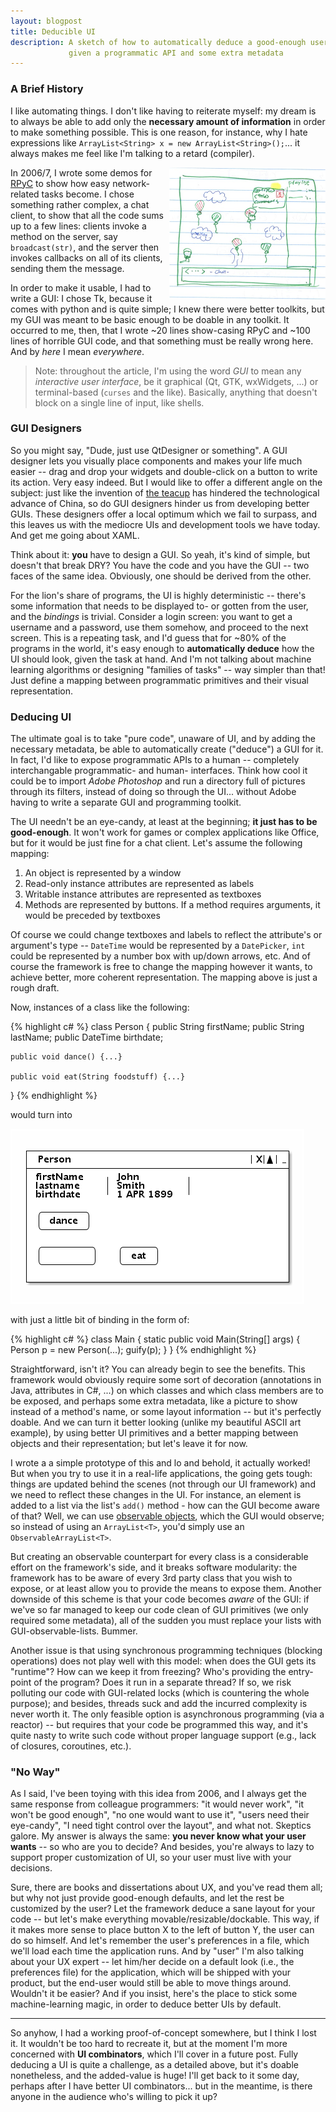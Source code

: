 ```yaml
---
layout: blogpost
title: Deducible UI
description: A sketch of how to automatically deduce a good-enough user interface, 
             given a programmatic API and some extra metadata
---
```


### A Brief History ###

I like automating things. I don't like having to reiterate myself: my dream is to always be able
to add only the **necessary amount of information** in order to make something possible. 
This is one reason, for instance, why I hate expressions like 
`ArrayList<String> x = new ArrayList<String>();`... it always makes me feel like I'm talking to a 
retard (compiler).

<a href="https://ccrma.stanford.edu/~sangwlee/256a/SharePhone/">
<img src="/static/res/2012-01-27-sketch.jpg" style="float:right; width:250px;" /></a>

In 2006/7, I wrote some demos for [RPyC](http://rpyc.sf.net) to show how easy network-related 
tasks become. I chose something rather complex, a chat client, to show that all the code sums
up to a few lines: clients invoke a method on the server, say `broadcast(str)`, and the server
then invokes callbacks on all of its clients, sending them the message.

In order to make it usable, I had to write a GUI: I chose Tk, because it comes with python
and is quite simple; I knew there were better toolkits, but my GUI was meant to be basic enough
to be doable in any toolkit. It occurred to me, then, that I wrote ~20 lines show-casing RPyC
and ~100 lines of horrible GUI code, and that something must be really wrong here. 
And by *here* I mean *everywhere*.

> Note: throughout the article, I'm using the word *GUI* to mean any *interactive user interface*,
> be it graphical (Qt, GTK, wxWidgets, ...) or terminal-based (`curses` and the like).
> Basically, anything that doesn't block on a single line of input, like shells.

### GUI Designers ###

So you might say, "Dude, just use QtDesigner or something". A GUI designer lets you visually
place components and makes your life much easier -- drag and drop your widgets and double-click on
a button to write its action. Very easy indeed. But I would like to offer a different angle on 
the subject: just like the invention of [the teacup](http://www.youtube.com/watch?v=N0OhXxx7cQg)
has hindered the technological advance of China, so do GUI designers hinder us from developing 
better GUIs. These designers offer a local optimum which we fail to surpass, and this leaves us 
with the mediocre UIs and development tools we have today. And get me going about XAML.

Think about it: **you** have to design a GUI. So yeah, it's kind of simple, but doesn't that break
DRY? You have the code and you have the GUI -- two faces of the same idea. Obviously, one should 
be derived from the other. 

For the lion's share of programs, the UI is highly deterministic -- there's some information 
that needs to be displayed to- or gotten from the user, and the *bindings* is trivial.
Consider a login screen: you want to get a username and a password, use them somehow, and proceed 
to the next screen. This is a repeating task, and I'd guess that for ~80% of the programs in the 
world, it's easy enough to **automatically deduce** how the UI should look, given the task at hand. 
And I'm not talking about machine learning algorithms or designing "families of tasks" -- way 
simpler than that! Just define a mapping between programmatic primitives and their visual 
representation.

### Deducing UI ###

The ultimate goal is to take "pure code", unaware of UI, and by adding the necessary metadata,
be able to automatically create ("deduce") a GUI for it. In fact, I'd like to expose programmatic 
APIs to a human -- completely interchangable programmatic- and human- interfaces. Think how cool it
could be to import *Adobe Photoshop* and run a directory full of pictures through its filters, 
instead of doing so through the UI... without Adobe having to write a separate GUI and 
programming toolkit.

The UI needn't be an eye-candy, at least at the beginning; **it just has to be good-enough**. 
It won't work for games or complex applications like Office, but for it would be just fine for a 
chat client. Let's assume the following mapping: 

1.  An object is represented by a window
2.  Read-only instance attributes are represented as labels
3.  Writable instance attributes are represented as textboxes
4.  Methods are represented by buttons. If a method requires arguments,
    it would be preceded by textboxes

Of course we could change textboxes and labels to reflect the attribute's or argument's type -- 
`DateTime` would be represented by a `DatePicker`, `int` could be represented by a number box with 
up/down arrows, etc. And of course the framework is free to change the mapping however it wants, 
to achieve better, more coherent representation. The mapping above is just a rough draft.

Now, instances of a class like the following:

{% highlight c# %}
class Person {
	public String firstName;
	public String lastName;
	public DateTime birthdate;
	
	public void dance() {...}
	
	public void eat(String foodstuff) {...}
}
{% endhighlight %}

would turn into 

<img src="/static/res/2012-01-27-render.png" title="Created using http://ditaa.org/ditaa/"/>

<!--
    +-----------------------------------------+
    | Person                            |X|^|_|
    +-----------------------------------------+
    | firstName: | John       |               |
    | lastname:  | Smith      |               |
    | birthdate: | 1-APR-1899 |               |
    |                                         |
    | /-------\                               |
    | | dance |                               |
    | \-------/                               |
    |                                         |
    |  ________   /-----\                     |
    | |________|  | eat |                     |
    |             \-----/                     |
    |                                         |
    +-----------------------------------------+
-->

with just a little bit of binding in the form of:

{% highlight c# %}
class Main {
    static public void Main(String[] args) {
        Person p = new Person(...);
        guify(p);
    }
}
{% endhighlight %}

Straightforward, isn't it? You can already begin to see the benefits. This framework would obviously
require some sort of decoration (annotations in Java, attributes in C#, ...) on which classes and
which class members are to be exposed, and perhaps some extra metadata, like a picture
to show instead of a method's name, or some layout information -- but it's perfectly doable. 
And we can turn it better looking (unlike my beautiful ASCII art example), by using better UI 
primitives and a better mapping between objects and their representation; but let's leave it for now.

I wrote a a simple prototype of this and lo and behold, it actually worked! But when you try to
use it in a real-life applications, the going gets tough: things are updated behind the scenes 
(not through our UI framework) and we need to reflect these changes in the UI. For instance, 
an element is added to a list via the list's `add()` method - how can the GUI become aware of that? 
Well, we can use [observable objects](http://en.wikipedia.org/wiki/Observer_pattern), which the GUI
would observe; so instead of using an `ArrayList<T>`, you'd simply use an `ObservableArrayList<T>`. 

But creating an observable counterpart for every class is a considerable effort on the framework's
side, and it breaks software modularity: the framework has to be aware of every 3rd party class
that you wish to expose, or at least allow you to provide the means to expose them.
Another downside of this scheme is that your code becomes *aware* of the GUI: if we've so far 
managed to keep our code clean of GUI primitives (we only required some metadata), all of the 
sudden you must replace your lists with GUI-observable-lists. Bummer.

Another issue is that using synchronous programming techniques (blocking operations) does not
play well with this model: when does the GUI gets its "runtime"? How can we keep it from freezing? 
Who's providing the entry-point of the program? Does it run in a separate thread?
If so, we risk polluting our code with GUI-related locks (which is countering the whole purpose);
and besides, threads suck and add the incurred complexity is never worth it. 
The only feasible option is asynchronous programming (via a reactor) -- but requires that
your code be programmed this way, and it's quite nasty to write such code without proper language 
support (e.g., lack of closures, coroutines, etc.).

### "No Way" ###

As I said, I've been toying with this idea from 2006, and I always get the same response from 
colleague programmers: "it would never work", "it won't be good enough", "no one would want to
use it", "users need their eye-candy", "I need tight control over the layout", and what not.
Skeptics galore. My answer is always the same: **you never know what your user wants** -- so who 
are you to decide? And besides, you're always to lazy to support proper customization of UI, 
so your user must live with your decisions.

Sure, there are books and dissertations about UX, and you've read them all; but why not just 
provide good-enough defaults, and let the rest be customized by the user? Let the framework
deduce a sane layout for your code -- but let's make everything movable/resizable/dockable. 
This way, if it makes more sense to place button X to the left of button Y, the user can do 
so himself. And let's remember the user's preferences in a file, which we'll load each time
the application runs. And by "user" I'm also talking about your UX expert -- let him/her decide 
on a default look (i.e., the preferences file) for the application, which will be shipped with your 
product, but the end-user would still be able to move things around. Wouldn't it be easier?
And if you insist, here's the place to stick some machine-learning magic, in order to deduce 
better UIs by default.

-----

So anyhow, I had a working proof-of-concept somewhere, but I think I lost it. It wouldn't be too
hard to recreate it, but at the moment I'm more concerned with **UI combinators**, which I'll cover
in a future post. Fully deducing a UI is quite a challenge, as a detailed above, but it's doable 
nonetheless, and the added-value is huge! I'll get back to it some day, perhaps after I have 
better UI combinators... but in the meantime, is there anyone in the audience who's willing to 
pick it up?


